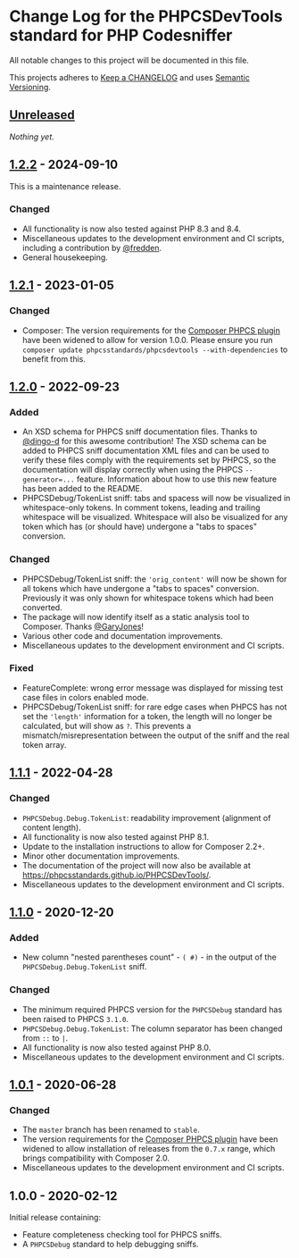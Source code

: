 # Change Log for the PHPCSDevTools standard for PHP Codesniffer

All notable changes to this project will be documented in this file.

This projects adheres to [Keep a CHANGELOG](http://keepachangelog.com/) and uses [Semantic Versioning](http://semver.org/).


## [Unreleased]

_Nothing yet._

## [1.2.2] - 2024-09-10

This is a maintenance release.

### Changed
* All functionality is now also tested against PHP 8.3 and 8.4.
* Miscellaneous updates to the development environment and CI scripts, including a contribution by [@fredden].
* General housekeeping.


## [1.2.1] - 2023-01-05

### Changed
* Composer: The version requirements for the [Composer PHPCS plugin] have been widened to allow for version 1.0.0.
    Please ensure you run `composer update phpcsstandards/phpcsdevtools --with-dependencies` to benefit from this.


## [1.2.0] - 2022-09-23

### Added
* An XSD schema for PHPCS sniff documentation files. Thanks to [@dingo-d] for this awesome contribution!
    The XSD schema can be added to PHPCS sniff documentation XML files and can be used to verify these files comply with the requirements set by PHPCS, so the documentation will display correctly when using the PHPCS `--generator=...` feature.
    Information about how to use this new feature has been added to the README.
* PHPCSDebug/TokenList sniff: tabs and spacess will now be visualized in whitespace-only tokens. In comment tokens, leading and trailing whitespace will be visualized.
    Whitespace will also be visualized for any token which has (or should have) undergone a "tabs to spaces" conversion.

### Changed
* PHPCSDebug/TokenList sniff: the `'orig_content'` will now be shown for all tokens which have undergone a "tabs to spaces" conversion. Previously it was only shown for whitespace tokens which had been converted.
* The package will now identify itself as a static analysis tool to Composer. Thanks [@GaryJones]!
* Various other code and documentation improvements.
* Miscellaneous updates to the development environment and CI scripts.

### Fixed
* FeatureComplete: wrong error message was displayed for missing test case files in colors enabled mode.
* PHPCSDebug/TokenList sniff: for rare edge cases when PHPCS has not set the `'length'` information for a token, the length will no longer be calculated, but will show as `?`. This prevents a mismatch/misrepresentation between the output of the sniff and the real token array.


## [1.1.1] - 2022-04-28

### Changed
* `PHPCSDebug.Debug.TokenList`: readability improvement (alignment of content length).
* All functionality is now also tested against PHP 8.1.
* Update to the installation instructions to allow for Composer 2.2+.
* Minor other documentation improvements.
* The documentation of the project will now also be available at <https://phpcsstandards.github.io/PHPCSDevTools/>.
* Miscellaneous updates to the development environment and CI scripts.


## [1.1.0] - 2020-12-20

### Added
* New column "nested parentheses count" - `( #)` - in the output of the `PHPCSDebug.Debug.TokenList` sniff.

### Changed
* The minimum required PHPCS version for the `PHPCSDebug` standard has been raised to PHPCS `3.1.0`.
* `PHPCSDebug.Debug.TokenList`: The column separator has been changed from `::` to `|`.
* All functionality is now also tested against PHP 8.0.
* Miscellaneous updates to the development environment and CI scripts.


## [1.0.1] - 2020-06-28

### Changed
* The `master` branch has been renamed to `stable`.
* The version requirements for the [Composer PHPCS plugin] have been widened to allow installation of releases from the `0.7.x` range, which brings compatibility with Composer 2.0.
* Miscellaneous updates to the development environment and CI scripts.


## 1.0.0 - 2020-02-12

Initial release containing:
* Feature completeness checking tool for PHPCS sniffs.
* A `PHPCSDebug` standard to help debugging sniffs.


[Unreleased]: https://github.com/PHPCSStandards/PHPCSDevTools/compare/stable...HEAD
[1.2.2]: https://github.com/PHPCSStandards/PHPCSDevTools/compare/1.2.1...1.2.2
[1.2.1]: https://github.com/PHPCSStandards/PHPCSDevTools/compare/1.2.0...1.2.1
[1.2.0]: https://github.com/PHPCSStandards/PHPCSDevTools/compare/1.1.1...1.2.0
[1.1.1]: https://github.com/PHPCSStandards/PHPCSDevTools/compare/1.1.0...1.1.1
[1.1.0]: https://github.com/PHPCSStandards/PHPCSDevTools/compare/1.0.1...1.1.0
[1.0.1]: https://github.com/PHPCSStandards/PHPCSDevTools/compare/1.0.0...1.0.1

[Composer PHPCS plugin]: https://github.com/PHPCSStandards/composer-installer

[@dingo-d]:   https://github.com/dingo-d
[@fredden]:   https://github.com/fredden
[@GaryJones]: https://github.com/GaryJones
